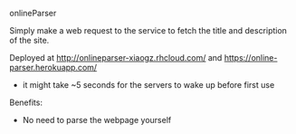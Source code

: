 onlineParser

Simply make a web request to the service to fetch the title and description of the site.

Deployed at http://onlineparser-xiaogz.rhcloud.com/ and https://online-parser.herokuapp.com/
  * it might take ~5 seconds for the servers to wake up before first use

Benefits:

* No need to parse the webpage yourself
